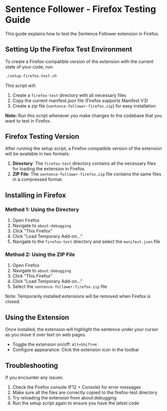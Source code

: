 # Sentence Follower - Firefox Testing Guide

This guide explains how to test the Sentence Follower extension in Firefox.

## Setting Up the Firefox Test Environment

To create a Firefox-compatible version of the extension with the current state of your code, run:

```bash
./setup-firefox-test.sh
```

This script will:

1. Create a `firefox-test` directory with all necessary files
2. Copy the current manifest.json file (Firefox supports Manifest V3)
3. Create a zip file (`sentence-follower-firefox.zip`) for easy installation

**Note:** Run this script whenever you make changes to the codebase that you want to test in Firefox.

## Firefox Testing Version

After running the setup script, a Firefox-compatible version of the extension will be available in two formats:

1. **Directory**: The `firefox-test` directory contains all the necessary files for loading the extension in Firefox.
2. **ZIP File**: The `sentence-follower-firefox.zip` file contains the same files in a compressed format.

## Installing in Firefox

### Method 1: Using the Directory

1. Open Firefox
2. Navigate to `about:debugging`
3. Click "This Firefox"
4. Click "Load Temporary Add-on..."
5. Navigate to the `firefox-test` directory and select the `manifest.json` file

### Method 2: Using the ZIP File

1. Open Firefox
2. Navigate to `about:debugging`
3. Click "This Firefox"
4. Click "Load Temporary Add-on..."
5. Select the `sentence-follower-firefox.zip` file

Note: Temporarily installed extensions will be removed when Firefox is closed.

## Using the Extension

Once installed, the extension will highlight the sentence under your cursor as you move it over text on web pages.

- Toggle the extension on/off: `Alt+Shift+H`
- Configure appearance: Click the extension icon in the toolbar

## Troubleshooting

If you encounter any issues:

1. Check the Firefox console (F12 > Console) for error messages
2. Make sure all the files are correctly copied to the firefox-test directory
3. Try reloading the extension from about:debugging
4. Run the setup script again to ensure you have the latest code
